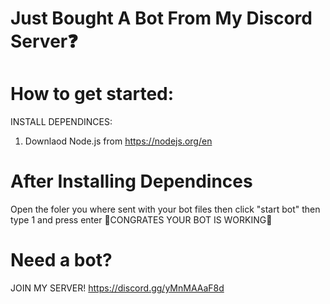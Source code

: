 # Just Bought A Bot From My Discord Server❓
# How to get started:
INSTALL DEPENDINCES: 
1. Downlaod Node.js from https://nodejs.org/en
# After Installing Dependinces
Open the foler you where sent with your bot files
then click "start bot"
then type 1 and press enter
🎉CONGRATES YOUR BOT IS WORKING🎉
# Need a bot? 
JOIN MY SERVER!
https://discord.gg/yMnMAAaF8d
